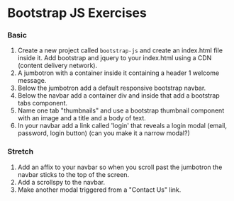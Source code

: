 # Bootstrap JS Exercises

### Basic

1. Create a new project called `bootstrap-js` and create an index.html file inside it. Add bootstrap and jquery to your index.html using a CDN (content delivery network).
1. A jumbotron with a container inside it containing a header 1 welcome message.
1. Below the jumbotron add a default responsive bootstrap navbar.
1. Below the navbar add a container div and inside that add a bootstrap tabs component.
1. Name one tab "thumbnails" and use a bootstrap thumbnail component with an image and a title and a body of text.
1. In your navbar add a link called 'login' that reveals a login modal (email, password, login button) (can you make it a narrow modal?)

### Stretch

1. Add an affix to your navbar so when you scroll past the jumbotron the navbar sticks to the top of the screen.
1. Add a scrollspy to the navbar.
3. Make another modal triggered from a "Contact Us" link.
